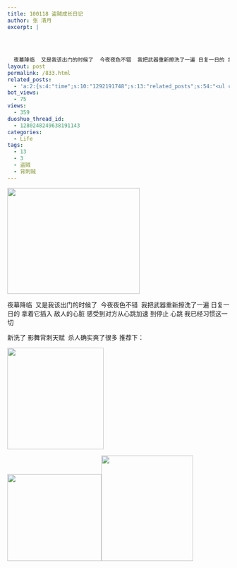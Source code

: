 ```yaml
---
title: 100118 盗贼成长日记
author: 张 清月
excerpt: |
  
  
  
  
  夜幕降临  又是我该出门的时候了  今夜夜色不错  我把武器重新擦洗了一遍 日复一日的 拿着它插入...
layout: post
permalink: /833.html
related_posts:
  - 'a:2:{s:4:"time";s:10:"1292191748";s:13:"related_posts";s:54:"<ul class="related_post"><li>No Related Post</li></ul>";}'
bot_views:
  - 75
views:
  - 359
duoshuo_thread_id:
  - 1280248249638191143
categories:
  - Life
tags:
  - 13
  - 3
  - 盗贼
  - 背刺贼
---
```

[][1]

[<img class="aligncenter size-medium wp-image-834" title="2" src="http://www.80aj.com/wp-content/uploads/2010/01/21-300x240.jpg" alt="" width="300" height="240" />][2]

夜幕降临  又是我该出门的时候了  今夜夜色不错  我把武器重新擦洗了一遍 日复一日的 拿着它插入 敌人的心脏 感受到对方从心跳加速 到停止 心跳 我已经习惯这一切

新洗了 影舞背刺天赋  杀人确实爽了很多 推荐下：

<img title="t1" src="http://www.80aj.com/wp-content/uploads/2010/01/t1.jpg" alt="" width="218" height="230" />

[<img class="aligncenter size-full wp-image-838" title="t3" src="http://www.80aj.com/wp-content/uploads/2010/01/t31.jpg" alt="" width="213" height="197" />][3][<img class="aligncenter size-full wp-image-836" title="t2" src="http://www.80aj.com/wp-content/uploads/2010/01/t2.jpg" alt="" width="208" height="239" />][4]

 [1]: http://www.80aj.com/wp-content/uploads/2010/01/t1.jpg
 [2]: http://www.80aj.com/wp-content/uploads/2010/01/21.jpg
 [3]: http://www.80aj.com/wp-content/uploads/2010/01/t31.jpg
 [4]: http://www.80aj.com/wp-content/uploads/2010/01/t2.jpg